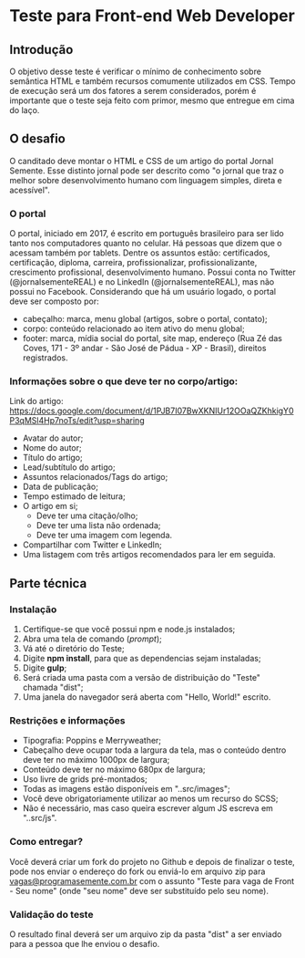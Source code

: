 # Teste para Front-end Web Developer

## Introdução
O objetivo desse teste é verificar o mínimo de conhecimento sobre semântica HTML e também recursos comumente utilizados em CSS.
Tempo de execução será um dos fatores a serem considerados, porém é importante que o teste seja feito com primor, mesmo que entregue em cima do laço.

## O desafio
O canditado deve montar o HTML e CSS de um artigo do portal Jornal Semente. Esse distinto jornal pode ser descrito como "o jornal que traz o melhor sobre desenvolvimento humano com linguagem simples, direta e acessível".

### O portal
O portal, iniciado em 2017, é escrito em português brasileiro para ser lido tanto nos computadores quanto no celular. Há pessoas que dizem que o acessam também por tablets.
Dentre os assuntos estão: certificados, certificação, diploma, carreira, profissionalizar, profissionalizante, crescimento profissional, desenvolvimento humano.
Possui conta no Twitter (@jornalsementeREAL) e no LinkedIn (@jornalsementeREAL), mas não possui no Facebook.
Considerando que há um usuário logado, o portal deve ser composto por:
- cabeçalho: marca, menu global (artigos, sobre o portal, contato);
- corpo: conteúdo relacionado ao item ativo do menu global;
- footer: marca, mídia social do portal, site map, endereço (Rua Zé das Coves, 171 - 3º andar - São José de Pádua - XP - Brasil), direitos registrados.

### Informações sobre o que deve ter no corpo/artigo:
Link do artigo: https://docs.google.com/document/d/1PJB7I07BwXKNIUr12OOaQZKhkigY0P3qMSl4Hp7noTs/edit?usp=sharing
- Avatar do autor;
- Nome do autor;
- Título do artigo;
- Lead/subtítulo do artigo;
- Assuntos relacionados/Tags do artigo;
- Data de publicação;
- Tempo estimado de leitura;
- O artigo em si;
    - Deve ter uma citação/olho;
    - Deve ter uma lista não ordenada;
    - Deve ter uma imagem com legenda.
- Compartilhar com Twitter e LinkedIn;
- Uma listagem com três artigos recomendados para ler em seguida.

## Parte técnica

### Instalação
1. Certifique-se que você possui npm e node.js instalados;
2. Abra uma tela de comando (*prompt*);
3. Vá até o diretório do Teste;
4. Digite **npm install**, para que as dependencias sejam instaladas;
5. Digite **gulp**;
6. Será criada uma pasta com a versão de distribuição do "Teste" chamada "dist";
6. Uma janela do navegador será aberta com "Hello, World!" escrito.

### Restrições e informações
- Tipografia: Poppins e Merryweather;
- Cabeçalho deve ocupar toda a largura da tela, mas o conteúdo dentro deve ter no máximo 1000px de largura;
- Conteúdo deve ter no máximo 680px de largura;
- Uso livre de grids pré-montados;
- Todas as imagens estão disponíveis em "..src/images";
- Você deve obrigatoriamente utilizar ao menos um recurso do SCSS;
- Não é necessário, mas caso queira escrever algum JS escreva em "..src/js".


### Como entregar?

Você deverá criar um fork do projeto no Github e depois de finalizar o teste, pode nos enviar o endereço do fork ou enviá-lo em arquivo zip para vagas@programasemente.com.br com o assunto "Teste para vaga de Front - Seu nome" (onde "seu nome" deve ser substituído pelo seu nome).



### Validação do teste
O resultado final deverá ser um arquivo zip da pasta "dist" a ser enviado para a pessoa que lhe enviou o desafio.